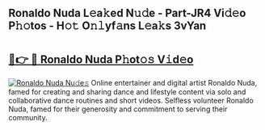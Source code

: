 ## Ronaldo Nuda L𝚎a𝚔ed N𝚞𝚍e - Part-JR4 Vi𝚍𝚎o P𝚑𝚘tos - H𝚘𝚝 O𝚗𝚕yf𝚊ns L𝚎a𝚔s 3vYan

# <h2><a href="http://kf2u7b4.oniu.top/?m=Ronaldo+Nuda">🔗👉 🔴 Ronaldo Nuda P𝚑ot𝚘𝚜 V𝚒d𝚎o</a></h2>

[![Ronaldo Nuda Nu𝚍e𝚜](https://i.imgur.com/0qMVB7G.gif)](http://kf2u7b4.oniu.top/?m=Ronaldo+Nuda)
Online entertainer and digital artist Ronaldo Nuda, famed for creating and sharing dance and lifestyle content via solo and collaborative dance routines and short videos. Selfless volunteer Ronaldo Nuda, famed for their generosity and commitment to serving their community.  
